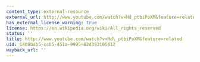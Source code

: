 ```yaml
---
content_type: external-resource
external_url: http://www.youtube.com/watch?v=Hd_ptbiPoXM&feature=related
has_external_license_warning: true
license: https://en.wikipedia.org/wiki/All_rights_reserved
status: ''
title: http://www.youtube.com/watch?v=Hd\_ptbiPoXM&feature=related
uid: 1408bab5-ccb5-451a-9995-82d393105812
wayback_url: ''
---
```

